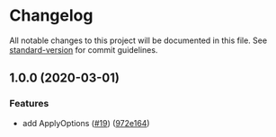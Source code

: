 # Changelog

All notable changes to this project will be documented in this file. See [standard-version](https://github.com/conventional-changelog/standard-version) for commit guidelines.

## 1.0.0 (2020-03-01)

### Features

-   add ApplyOptions ([#19](https://github.com/skyra-project/skyra-decorators/issues/19)) ([972e164](https://github.com/skyra-project/skyra-decorators/commit/972e164a40b5bb6f1296ea8a3d1f8312a3c8de23))

